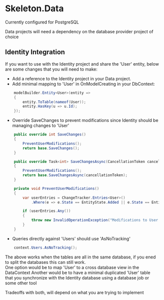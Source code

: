 # Skeleton.Data
Currently configured for PostgreSQL

Data projects will need a dependency on the database provider project of choice

## Identity Integration
If you want to use with the Identity project and share the 'User' entity, below are some changes that you will need to make:
- Add a reference to the Identity project in your Data project.
- Add minimal mapping to 'User' in OnModelCreating in your DbContext:
```csharp
    modelBuilder.Entity<User>(entity =>
    {
        entity.ToTable(nameof(User));
        entity.HasKey(u => u.Id);
    });
```
- Override SaveChanges to prevent modifications since Identity should be managing changes to 'User'
```csharp
    public override int SaveChanges()
    {
        PreventUserModifications();
        return base.SaveChanges();
    }

    public override Task<int> SaveChangesAsync(CancellationToken cancellationToken = default)
    {
        PreventUserModifications();
        return base.SaveChangesAsync(cancellationToken);
    }

    private void PreventUserModifications()
    {
        var userEntries = ChangeTracker.Entries<User>()
            .Where(e => e.State == EntityState.Added || e.State == EntityState.Modified || e.State == EntityState.Deleted);

        if (userEntries.Any())
        {
            throw new InvalidOperationException("Modifications to User entities are not allowed in DataContext.");
        }
    }
```
- Queries directly against 'Users' should use 'AsNoTracking'
```csharp
    context.Users.AsNoTracking();
```

The above works when the tables are all in the same database, if you ened to split the databases this can still work.  
One option would be to map 'User' to a cross database view in the DataContext
Another would be to have a minimal duplicated 'User' table that you synchronize with the Identity database using a database job or some other tool

Tradeoffs with both, will depend on what you are trying to implement
